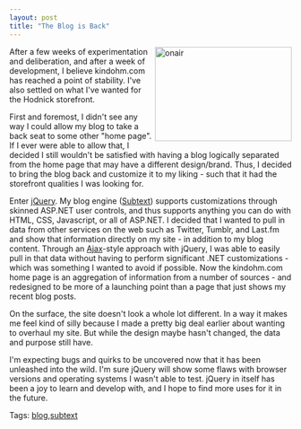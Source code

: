 ```yaml
---
layout: post
title: "The Blog is Back"
---
```


<p><a href="http://www.kindohm.com/LocalImages/Posts/TheBlogisBack_E4C4/onair.jpg"><img style="border-top-width: 0px; border-left-width: 0px; border-bottom-width: 0px; border-right-width: 0px" height="168" alt="onair" src="http://www.kindohm.com/LocalImages/Posts/TheBlogisBack_E4C4/onair_thumb.jpg" width="244" align="right" border="0" /></a>After a few weeks of experimentation and deliberation, and after a week of development, I believe kindohm.com has reached a point of stability.  I've also settled on what I've wanted for the Hodnick storefront.  </p>
<p>First and foremost, I didn't see any way I could allow my blog to take a back seat to some other "home page".  If I ever were able to allow that, I decided I still wouldn't be satisfied with having a blog logically separated from the home page that may have a different design/brand.  Thus, I decided to bring the blog back and customize it to my liking - such that it had the storefront qualities I was looking for.  </p>
<p>Enter <a href="http://www.jquery.com" target="_blank">jQuery</a>.  My blog engine (<a href="http://www.subtextproject.com" target="_blank">Subtext</a>) supports customizations through skinned ASP.NET user controls, and thus supports anything you can do with HTML, CSS, Javascript, or all of ASP.NET.  I decided that I wanted to pull in data from other services on the web such as Twitter, Tumblr, and Last.fm and show that information directly on my site - in addition to my blog content.  Through an <a href="http://en.wikipedia.org/wiki/AJAX" target="_blank">Ajax</a>-style approach with jQuery, I was able to easily pull in that data without having to perform significant .NET customizations - which was something I wanted to avoid if possible.  Now the kindohm.com home page is an aggregation of information from a number of sources - and redesigned to be more of a launching point than a page that just shows my recent blog posts.  </p>
<p>On the surface, the site doesn't look a whole lot different.  In a way it makes me feel kind of silly because I made a pretty big deal earlier about wanting to overhaul my site.  But while the design maybe hasn't changed, the data and purpose still have.</p>
<p>I'm expecting bugs and quirks to be uncovered now that it has been unleashed into the wild.  I'm sure jQuery will show some flaws with browser versions and operating systems I wasn't able to test.  jQuery in itself has been a joy to learn and develop with, and I hope to find more uses for it in the future.</p>
<div class="tags" id="scid:0767317B-992E-4b12-91E0-4F059A8CECA8:05cfa317-8145-4f11-b919-1bb50788d761">Tags: <a href="http://technorati.com/tags/blog" rel="tag">blog</a>,<a href="http://technorati.com/tags/subtext" rel="tag">subtext</a></div> 
